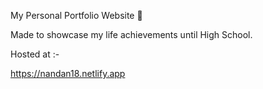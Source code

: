 My Personal Portfolio Website 🚀

Made to showcase my life achievements until High School.

Hosted at :- 

https://nandan18.netlify.app
